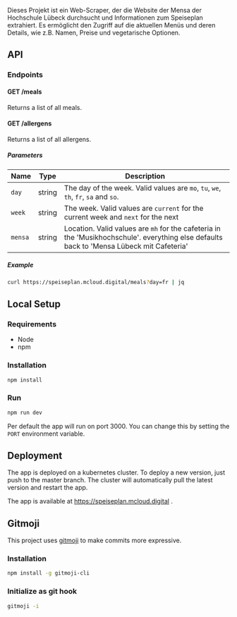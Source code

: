 Dieses Projekt ist ein Web-Scraper, der die Website der Mensa der Hochschule Lübeck durchsucht und Informationen zum
Speiseplan extrahiert. Es ermöglicht den Zugriff auf die aktuellen Menüs und deren Details, wie z.B. Namen, Preise und
vegetarische Optionen.

## API

### Endpoints

#### GET /meals

Returns a list of all meals.

#### GET /allergens

Returns a list of all allergens.

##### Parameters

| Name    | Type   | Description                                                                                                                               |
| ------- | ------ | ----------------------------------------------------------------------------------------------------------------------------------------- |
| `day`   | string | The day of the week. Valid values are `mo`, `tu`, `we`, `th`, `fr`, `sa` and `so`.                                                                    |
| `week`  | string | The week. Valid values are `current` for the current week and `next` for the next                                                         |
| `mensa` | string | Location. Valid values are `mh` for the cafeteria in the 'Musikhochschule'. everything else defaults back to 'Mensa Lübeck mit Cafeteria' |

##### Example

```bash
curl https://speiseplan.mcloud.digital/meals?day=fr | jq
```

## Local Setup

### Requirements

- Node
- npm

### Installation

```bash
npm install
```

### Run

```bash
npm run dev
```

Per default the app will run on port 3000. You can change this by setting the `PORT` environment variable.

## Deployment

The app is deployed on a kubernetes cluster. To deploy a new version, just push to the master branch. The cluster will
automatically pull the latest version and restart the app.

The app is available at https://speiseplan.mcloud.digital .

## Gitmoji

This project uses [gitmoji](https://gitmoji.carloscuesta.me/) to make commits more expressive.

### Installation

```bash
npm install -g gitmoji-cli
```

### Initialize as git hook

```bash
gitmoji -i
```

